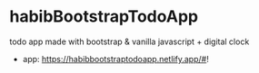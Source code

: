 # habibBootstrapTodoApp
todo app made with bootstrap &amp; vanilla javascript + digital clock
- app: https://habibbootstraptodoapp.netlify.app/#!
